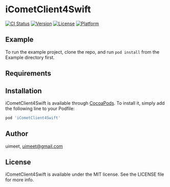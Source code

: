 # iCometClient4Swift

[![CI Status](https://img.shields.io/travis/uimeet/iCometClient4Swift.svg?style=flat)](https://travis-ci.org/uimeet/iCometClient4Swift)
[![Version](https://img.shields.io/cocoapods/v/iCometClient4Swift.svg?style=flat)](https://cocoapods.org/pods/iCometClient4Swift)
[![License](https://img.shields.io/cocoapods/l/iCometClient4Swift.svg?style=flat)](https://cocoapods.org/pods/iCometClient4Swift)
[![Platform](https://img.shields.io/cocoapods/p/iCometClient4Swift.svg?style=flat)](https://cocoapods.org/pods/iCometClient4Swift)

## Example

To run the example project, clone the repo, and run `pod install` from the Example directory first.

## Requirements

## Installation

iCometClient4Swift is available through [CocoaPods](https://cocoapods.org). To install
it, simply add the following line to your Podfile:

```ruby
pod 'iCometClient4Swift'
```

## Author

uimeet, uimeet@gmail.com

## License

iCometClient4Swift is available under the MIT license. See the LICENSE file for more info.
